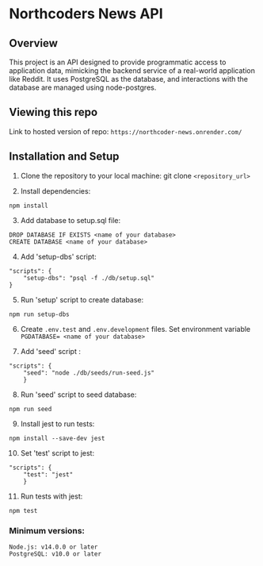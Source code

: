 # Northcoders News API

## Overview

This project is an API designed to provide programmatic access to application data, mimicking the backend service of a real-world application like Reddit. It uses PostgreSQL as the database, and interactions with the database are managed using node-postgres.

## Viewing this repo
Link to hosted version of repo: `https://northcoder-news.onrender.com/`


## Installation and Setup

1. Clone the repository to your local machine:
   git clone `<repository_url>`

2. Install dependencies:
```
npm install 
```

3. Add database to setup.sql file:
```
DROP DATABASE IF EXISTS <name of your database>
CREATE DATABASE <name of your database>
```
4. Add 'setup-dbs' script:
```
"scripts": {
    "setup-dbs": "psql -f ./db/setup.sql"
}
```
5. Run 'setup' script to create database:
```
npm run setup-dbs
```

6. Create `.env.test` and `.env.development` files. 
Set environment variable `PGDATABASE= <name of your database>`

7. Add 'seed' script :
```
"scripts": {
    "seed": "node ./db/seeds/run-seed.js"
    }
```

8. Run 'seed' script to seed database:
```
npm run seed
```

9. Install jest to run tests:
```
npm install --save-dev jest
```

10. Set 'test' script to jest:
```
"scripts": {
    "test": "jest"
    }
```

11. Run tests with jest:
```
npm test
```

### Minimum versions:
```
Node.js: v14.0.0 or later
PostgreSQL: v10.0 or later
```